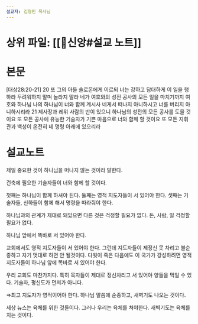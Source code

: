 ```yaml
---
설교자: 김형민 목사님
---
```

# 상위 파일: [[🧭신앙#설교 노트]]

# 본문
[대상28:20-21]
20 또 그의 아들 솔로몬에게 이르되 너는 강하고 담대하게 이 일을 행하라 두려워하지 말며 놀라지 말라 네가 여호와의 성전 공사의 모든 일을 마치기까지 여호와 하나님 나의 하나님이 너와 함께 계시사 네게서 떠나지 아니하시고 너를 버리지 아니하시리라
21 제사장과 레위 사람의 반이 있으니 하나님의 성전의 모든 공사를 도울 것이요 또 모든 공사에 유능한 기술자가 기쁜 마음으로 너와 함께 할 것이요 또 모든 지휘관과 백성이 온전히 네 명령 아래에 있으리라

# 설교노트
제일 중요한 것이 하나님을 떠나지 않는 것이라 말한다.

건축에 필요한 기술자들이 너와 함께 할 것이다.

첫째는 하나님이 함께 하셔야 된다.
둘째는 영적 지도자들이 서 있어야 한다.
셋째는 기술자들, 신하들이 함께 해서 명령을 따라줘야 한다.

하나님과의 관계가 제대로 돼있으면 다른 것은 걱정할 필요가 없다.
돈, 사람, 일 걱정할 필요가 없다.

하나님 앞에서 똑바로 서 있어야 한다.

교회에서도 영적 지도자들이 서 있어야 한다.
그런데 지도자들이 제정신 못 차리고 불순종하고 자기 멋대로 하면 안 될것이다.
다윗이 죽은 다음에도 이 국가가 강성하려면 영적 지도자들이 하나님 앞에 똑바로 서 있어야 한다.

우리 교회도 마찬가지다. 특히 목자들이 제대로 정신차리고 서 있어야 양들을 먹일 수 있다.
기술자, 평신도가 먼저가 아니다.

⇒최고 지도자가 영적이어야 한다.
하나님 말씀에 순종하고, 새벽기도 나오는 것이다.

세상 뉴스는 육체를 위한 것들이다.
그러나 우리는 육체를 쳐야한다.
새벽기도는 육체를 치는 것이다.

